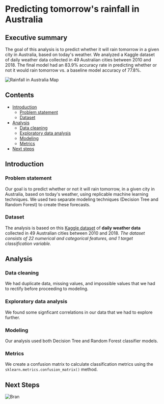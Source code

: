 # Predicting tomorrow's rainfall in Australia

## Executive summary

The goal of this analysis is to predict whether it will rain tomorrow in a given city in Australia, based on today's weather. We analyzed a Kaggle dataset of daily weather data collected in 49 Australian cities between 2010 and 2018. The final model had an 83.9% accuracy rate in predicting whether or not it would rain tomorrow vs. a baseline model accuracy of 77.8%.

![Rainfall in Australia Map](rainfall_map.png)

## Contents

- [Introduction](#Introduction)
    - [Problem statement](#Problem-statement)
    - [Dataset](#Dataset)
- [Analysis](#Analysis)
    - [Data cleaning](#Data-cleaning)
    - [Exploratory data analysis](#Exploratory-data-analysis)
    - [Modeling](#Modeling)
    - [Metrics](#Metrics)
- [Next steps](#Next-steps)


## Introduction

### Problem statement

Our goal is to predict whether or not it will rain tomorrow, in a given city in Australia, based on today's weather, using replicable machine learning techniques. We used two separate modeling techniques (Decision Tree and Random Forest) to create these forecasts.

### Dataset

The analysis is based on this [Kaggle dataset](https://www.kaggle.com/jsphyg/weather-dataset-rattle-package) of **daily weather data** collected in 49 Australian cities between 2010 and 2018. *The dataset consists of 22 numerical and categorical features, and 1 target classification variable.*

## Analysis

### Data cleaning

We had duplicate data, missing values, and impossible values that we had to rectify before proceeding to modeling.

### Exploratory data analysis

We found some signficant correlations in our data that we had to explore further.

### Modeling

Our analysis used both Decision Tree and Random Forest classifier models.

### Metrics

We create a confusion matrix to calculate classification metrics using the `sklearn.metrics.confusion_matrix()` method.

## Next Steps

![Bran](https://i.imgur.com/3fkDIms.jpg)

